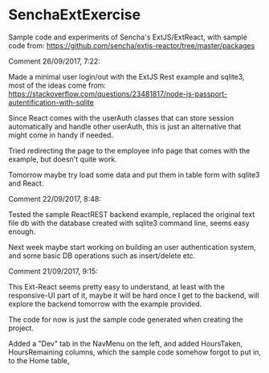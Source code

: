 # SenchaExtExercise

Sample code and experiments of Sencha's ExtJS/ExtReact, with sample code from: https://github.com/sencha/extjs-reactor/tree/master/packages

Comment 26/09/2017, 7:22:

Made a minimal user login/out with the ExtJS Rest example and sqlite3, most of the
ideas come from: https://stackoverflow.com/questions/23481817/node-js-passport-autentification-with-sqlite

Since React comes with the userAuth classes that can store session automatically and 
handle other userAuth, this is just an alternative that might come in handy if needed.

Tried redirecting the page to the employee info page that comes with the example, but 
doesn't quite work. 

Tomorrow maybe try load some data and put them in table form with sqlite3 and React.

Comment 22/09/2017, 8:48:

Tested the sample ReactREST backend example, replaced the original text file db
with the database created with sqlite3 command line, seems easy enough.

Next week maybe start working on building an user authentication system, and some
basic DB operations such as insert/delete etc.

Comment 21/09/2017, 9:15:

This Ext-React seems pretty easy to understand, at least with the responsive-UI
part of it, maybe it will be hard once I get to the backend, will explore the 
backend tomorrow with the example provided.

The code for now is just the sample code generated when creating the project. 

Added a "Dev" tab in the NavMenu on the left, and added HoursTaken, HoursRemaining
columns, which the sample code somehow forgot to put in, to the Home table, 


